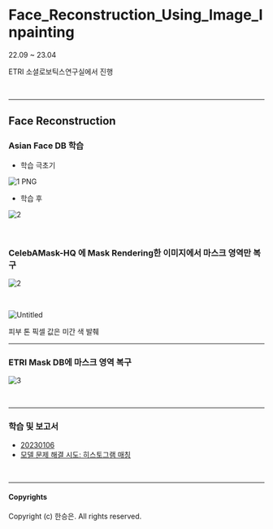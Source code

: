 # Face_Reconstruction_Using_Image_Inpainting

22.09 ~ 23.04 

ETRI 소셜로보틱스연구실에서 진행

<br>
<hr>

## Face Reconstruction

### Asian Face DB 학습
- 학습 극초기

![1 PNG](https://github.com/Seungeun-Han/Face_Reconstruction_Using_Image_Inpainting/assets/101082685/c1fc7172-75ee-484c-8354-d24d20c37158)

- 학습 후

![2](https://github.com/Seungeun-Han/Face_Reconstruction_Using_Image_Inpainting/assets/101082685/10184a2f-b378-452f-9dad-52deee6a7fe2)

<br>

### CelebAMask-HQ 에 Mask Rendering한 이미지에서 마스크 영역만 복구

![2](https://github.com/Seungeun-Han/Face_Reconstruction_Using_Image_Inpainting/assets/101082685/c76e523e-8e04-466f-bfcb-18fca8b553a2)


<br>

![Untitled](https://github.com/Seungeun-Han/Face_Reconstruction_Using_Image_Inpainting/assets/101082685/bdef2912-3ff7-461e-9cf4-d9ff7da634b4)


피부 톤 픽셀 값은 미간 색 발췌

<hr>

### ETRI Mask DB에 마스크 영역 복구

![3](https://github.com/Seungeun-Han/Face_Reconstruction_Using_Image_Inpainting/assets/101082685/c4ec9457-6a2f-40ac-a37f-5749afb9f91a)


<br>
<hr>

### 학습 및 보고서

- [20230106](https://github.com/Seungeun-Han/Face_Reconstruction_Using_Image_Inpainting/blob/main/20230106%20-%20Image%20Inpainting%20%ED%98%84%EC%9E%A5%EC%97%B0%EA%B5%AC%20%EB%B3%B4%EA%B3%A0%EC%84%9C.pdf)
- [모델 문제 해결 시도: 히스토그램 매칭](https://github.com/Seungeun-Han/histogram_matching)

<br>
<hr>

#### Copyrights
Copyright (c) 한승은. All rights reserved.
